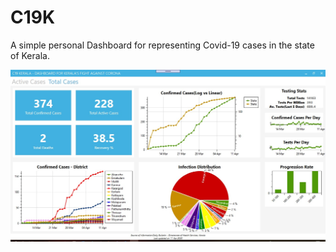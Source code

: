 # C19K

A simple personal Dashboard for representing Covid-19 cases in the state of Kerala.

!["Total Confirmed Cases"](https://github.com/anuviswan/C19K/blob/master/screenshot/TotalCases.jpg "Total Confirmed Cases Report")
